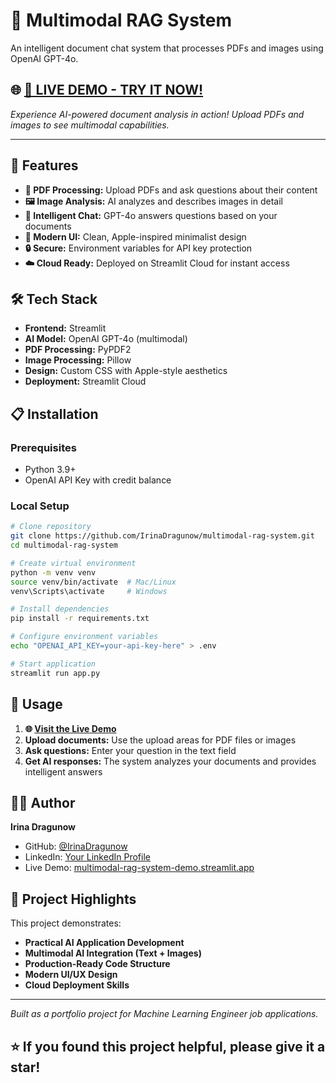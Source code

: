 # 🤖 Multimodal RAG System

An intelligent document chat system that processes PDFs and images using OpenAI GPT-4o.

## 🌐 [**🚀 LIVE DEMO - TRY IT NOW!**](https://multimodal-rag-system-demo.streamlit.app/)

*Experience AI-powered document analysis in action! Upload PDFs and images to see multimodal capabilities.*

---

## 🚀 Features

- **📄 PDF Processing:** Upload PDFs and ask questions about their content
- **🖼️ Image Analysis:** AI analyzes and describes images in detail  
- **💬 Intelligent Chat:** GPT-4o answers questions based on your documents
- **🎨 Modern UI:** Clean, Apple-inspired minimalist design
- **🔒 Secure:** Environment variables for API key protection
- **☁️ Cloud Ready:** Deployed on Streamlit Cloud for instant access

## 🛠️ Tech Stack

- **Frontend:** Streamlit
- **AI Model:** OpenAI GPT-4o (multimodal)
- **PDF Processing:** PyPDF2
- **Image Processing:** Pillow
- **Design:** Custom CSS with Apple-style aesthetics
- **Deployment:** Streamlit Cloud

## 📋 Installation

### Prerequisites
- Python 3.9+
- OpenAI API Key with credit balance

### Local Setup
```bash
# Clone repository
git clone https://github.com/IrinaDragunow/multimodal-rag-system.git
cd multimodal-rag-system

# Create virtual environment
python -m venv venv
source venv/bin/activate  # Mac/Linux
venv\Scripts\activate     # Windows

# Install dependencies
pip install -r requirements.txt

# Configure environment variables
echo "OPENAI_API_KEY=your-api-key-here" > .env

# Start application
streamlit run app.py
```

## 🎯 Usage

1. **🌐 [Visit the Live Demo](https://multimodal-rag-system-demo.streamlit.app/)**
2. **Upload documents:** Use the upload areas for PDF files or images
3. **Ask questions:** Enter your question in the text field
4. **Get AI responses:** The system analyzes your documents and provides intelligent answers

## 👩‍💻 Author

**Irina Dragunow**
- GitHub: [@IrinaDragunow](https://github.com/IrinaDragunow)
- LinkedIn: [Your LinkedIn Profile](https://linkedin.com/irinadragunow)
- Live Demo: [multimodal-rag-system-demo.streamlit.app](https://multimodal-rag-system-demo.streamlit.app/)

## 🎯 Project Highlights

This project demonstrates:
- **Practical AI Application Development**
- **Multimodal AI Integration (Text + Images)**
- **Production-Ready Code Structure**
- **Modern UI/UX Design**
- **Cloud Deployment Skills**

---

*Built as a portfolio project for Machine Learning Engineer job applications.*

## ⭐ **If you found this project helpful, please give it a star!**
